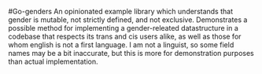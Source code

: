 #Go-genders
An opinionated example library which understands that gender is mutable, not strictly defined, and not exclusive. Demonstrates a possible method for implementing a gender-releated datastructure in a codebase that respects its trans and cis users alike, as well as those for whom english is not a first language. I am not a linguist, so some field names may be a bit inaccurate, but this is more for demonstration purposes than actual implementation.
